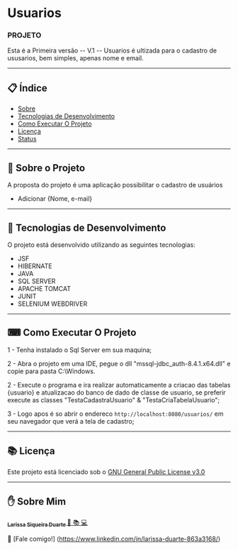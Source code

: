 # Usuarios

### PROJETO

Esta é a Primeira versão -- V.1 -- Usuarios  é ultizada para o cadastro de ususarios, bem simples, apenas nome e email.

---

## 📋 Índice

- [Sobre](#-Sobre-o-Projeto)
- [Tecnologias de Desenvolvimento](#-Tecnologias-de-Desenvolvimento)
- [Como Executar O Projeto](#-Como-Executar-O-Projeto)
- [Licença](#-Licença)
- [Status](#-Status)

---

## 📖 Sobre o Projeto

A proposta do projeto é uma aplicação possibilitar o cadastro de usuários
 
 - Adicionar {Nome, e-mail}

--- 

## 🚀 Tecnologias de Desenvolvimento

O projeto está desenvolvido utilizando as seguintes tecnologias:

- JSF
- HIBERNATE
- JAVA
- SQL SERVER 
- APACHE TOMCAT
- JUNIT
- SELENIUM WEBDRIVER


---


## ⌨ Como Executar O Projeto


1 - Tenha instalado o Sql Server em sua maquina;

2 - Abra o projeto em uma IDE, pegue o dll "mssql-jdbc_auth-8.4.1.x64.dll" e copie para pasta C:\Windows.

2 - Execute o programa e ira realizar automaticamente a criacao das tabelas {usuario} e atualizacao do banco de dado de classe de usuario, se preferir execute as classes "TestaCadastraUsuario" & "TestaCriaTabelaUsuario";

3 - Logo apos é so abrir o endereco  `http://localhost:8080/usuarios/` em seu navegador que verá a tela de cadastro;



---


## 📚 Licença
<p align="justify">
Este projeto está licenciado sob o <a href="https://github.com/LSDuarte/usuarios/blob/master/LICENSE">GNU General Public License v3.0<a/>
</p>
  
---


## ✋ Sobre Mim

<a href="https://github.com/LSDuarte">
 <sub>
  <b>
    Larissa Siqueira Duarte
  </b>
</sub>
</a> 
<a href="<a href="https:https://github.com/LSDuarte" title="proffy">🚀 📚 💻 </a>
<br />

👋 [Fale comigo!] (https://www.linkedin.com/in/larissa-duarte-863a3168/) 
